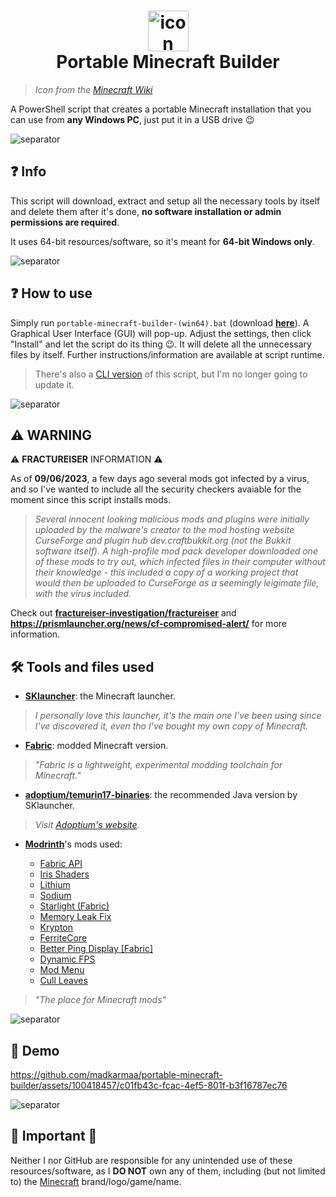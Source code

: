 <h1 align="center">
  <img src="https://static.wikia.nocookie.net/minecraft_gamepedia/images/1/12/Minecraft_Launcher_MS_Icon.png" alt="icon" style="width: 65px; height: 65px"><br>
  Portable Minecraft Builder
</h1>

> _Icon from the [Minecraft Wiki](https://minecraft.fandom.com/wiki/Minecraft_Launcher?file=Minecraft_Launcher_MS_Icon.png)_

A PowerShell script that creates a portable Minecraft installation that you can use from **any Windows PC**, just put it in a USB drive 😉

![separator](https://raw.githubusercontent.com/andreasbm/readme/master/assets/lines/rainbow.png)

## ❓ Info

This script will download, extract and setup all the necessary tools by itself and delete them after it's done, **no software installation or admin permissions are required**.

It uses 64-bit resources/software, so it's meant for **64-bit Windows only**.

![separator](https://raw.githubusercontent.com/andreasbm/readme/master/assets/lines/rainbow.png)

## ❓ How to use

Simply run `portable-minecraft-builder-(win64).bat` (download **[here](https://bit.ly/portable-mc-gui)**). A Graphical User Interface (GUI) will pop-up. Adjust the settings, then click "Install" and let the script do its thing 😉. It will delete all the unnecessary files by itself. Further instructions/information are available at script runtime.

> There's also a [CLI version](https://github.com/madkarmaa/portable-minecraft-builder/tree/master) of this script, but I'm no longer going to update it.

![separator](https://raw.githubusercontent.com/andreasbm/readme/master/assets/lines/rainbow.png)

## ⚠️ WARNING

⚠️ **FRACTUREISER** INFORMATION ⚠️

As of **09/06/2023**, a few days ago several mods got infected by a virus, and so I've wanted to include all the security checkers avaiable for the moment since this script installs mods.

> _Several innocent looking malicious mods and plugins were initially uploaded by the malware's creator to the mod hosting website CurseForge and plugin hub dev.craftbukkit.org (not the Bukkit software itself). A high-profile mod pack developer downloaded one of these mods to try out, which infected files in their computer without their knowledge - this included a copy of a working project that would then be uploaded to CurseForge as a seemingly leigimate file, with the virus included._

Check out **[fractureiser-investigation/fractureiser](https://github.com/fractureiser-investigation/fractureiser/)** and **https://prismlauncher.org/news/cf-compromised-alert/** for more information.

## 🛠️ Tools and files used

- **[SKlauncher](https://skmedix.pl/)**: the Minecraft launcher.

> _I personally love this launcher, it's the main one I've been using since I've discovered it, even tho I've bought my own copy of Minecraft._

- **[Fabric](https://fabricmc.net/)**: modded Minecraft version.

> _"Fabric is a lightweight, experimental modding toolchain for Minecraft."_

- **[adoptium/temurin17-binaries](https://github.com/adoptium/temurin17-binaries/)**: the recommended Java version by SKlauncher.

> _Visit [Adoptium's website](https://adoptium.net/)._

- **[Modrinth](https://modrinth.com/)**'s mods used:

  - [Fabric API](https://modrinth.com/mod/fabric-api)
  - [Iris Shaders](https://modrinth.com/mod/iris)
  - [Lithium](https://modrinth.com/mod/lithium)
  - [Sodium](https://modrinth.com/mod/sodium)
  - [Starlight (Fabric)](https://modrinth.com/mod/starlight)
  - [Memory Leak Fix](https://modrinth.com/mod/memoryleakfix)
  - [Krypton](https://modrinth.com/mod/krypton)
  - [FerriteCore](https://modrinth.com/mod/ferrite-core)
  - [Better Ping Display [Fabric]](https://modrinth.com/mod/better-ping-display-fabric)
  - [Dynamic FPS](https://modrinth.com/mod/dynamic-fps)
  - [Mod Menu](https://modrinth.com/mod/modmenu)
  - [Cull Leaves](https://modrinth.com/mod/cull-leaves)

> _"The place for Minecraft mods"_

![separator](https://raw.githubusercontent.com/andreasbm/readme/master/assets/lines/rainbow.png)

## 🎥 Demo

https://github.com/madkarmaa/portable-minecraft-builder/assets/100418457/c01fb43c-fcac-4ef5-801f-b3f16787ec76

![separator](https://raw.githubusercontent.com/andreasbm/readme/master/assets/lines/rainbow.png)

## 🚨 Important 🚨

Neither I nor GitHub are responsible for any unintended use of these resources/software, as I **DO NOT** own any of them, including (but not limited to) the [Minecraft](https://minecraft.net) brand/logo/game/name.
